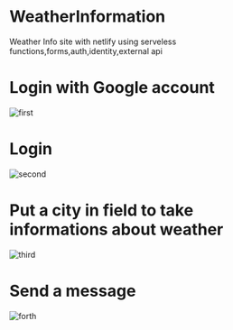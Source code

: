 # WeatherInformation
Weather Info site with netlify using serveless functions,forms,auth,identity,external api


# Login with Google account 

![first](https://i.ibb.co/6cKxgTT/first.png)

# Login

![second](https://i.ibb.co/svH8wQn/sec.png)

# Put a city in field to take informations about weather

![third](https://i.ibb.co/jh6w7s7/3d.png)

# Send a message

![forth](https://i.ibb.co/HtxcydD/4.png)
